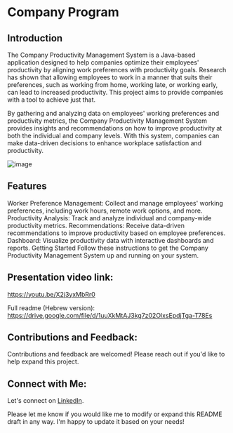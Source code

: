 # Company Program

## Introduction
The Company Productivity Management System is a Java-based application designed to help companies optimize their employees' productivity by aligning work preferences with productivity goals. Research has shown that allowing employees to work in a manner that suits their preferences, such as working from home, working late, or working early, can lead to increased productivity. This project aims to provide companies with a tool to achieve just that.

By gathering and analyzing data on employees' working preferences and productivity metrics, the Company Productivity Management System provides insights and recommendations on how to improve productivity at both the individual and company levels. With this system, companies can make data-driven decisions to enhance workplace satisfaction and productivity.

![image](https://github.com/talco318/CompanyProductivityManagment/assets/12784722/d3678a57-74f5-4dff-bab9-20fb4ff63d11)


## Features
Worker Preference Management: Collect and manage employees' working preferences, including work hours, remote work options, and more.
Productivity Analysis: Track and analyze individual and company-wide productivity metrics.
Recommendations: Receive data-driven recommendations to improve productivity based on employee preferences.
Dashboard: Visualize productivity data with interactive dashboards and reports.
Getting Started
Follow these instructions to get the Company Productivity Management System up and running on your system.

## Presentation video link:
[https://youtu.be/X2j3yxMbRr0
](https://www.youtube.com/watch?v=OSWQR-C4S4g)

Full readme (Hebrew version):
https://drive.google.com/file/d/1uuXkMtAJ3kg7z02OlxsEpdjTga-T78Es

## Contributions and Feedback: 
Contributions and feedback are welcomed! Please reach out if you'd like to help expand this project.

## Connect with Me: 
Let's connect on [LinkedIn](https://www.linkedin.com/in/talco318/ "Tal Cohen in LinkedIn").

Please let me know if you would like me to modify or expand this README draft in any way. I'm happy to update it based on your needs!
